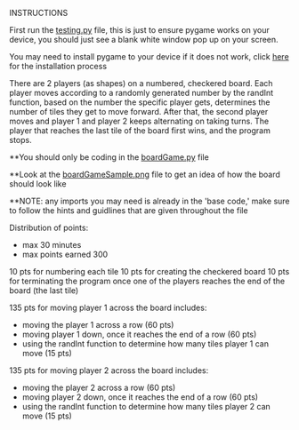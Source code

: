INSTRUCTIONS

First run the [testing.py](https://github.com/ScienceStudentSuccessCentre/CodingChallenge2023/blob/main/boardGame-challenge/testing.py) file, this is just to ensure pygame works on your device, you
should just see a blank white window pop up on your screen.

You may need to install pygame to your device if it does not work, click [here](https://www.pygame.org/wiki/GettingStarted) 
for the installation process

There are 2 players (as shapes) on a numbered, checkered board. Each player moves according to 
a randomly generated number by the randInt function, based on the number the specific player
gets, determines the number of tiles they get to move forward. After that, the second player moves
and player 1 and player 2 keeps alternating on taking turns. The player that reaches the last tile
of the board first wins, and the program stops.

**You should only be coding in the [boardGame.py](https://github.com/ScienceStudentSuccessCentre/CodingChallenge2023/blob/main/boardGame-challenge/boardGame.py) file

**Look at the [boardGameSample.png](https://github.com/ScienceStudentSuccessCentre/CodingChallenge2023/blob/main/boardGame-challenge/boardGameSample.png) file to get an idea of how the board should look like

**NOTE: any imports you may need is already in the 'base code,' make sure to follow the hints
and guidlines that are given throughout the file

Distribution of points:
- max 30 minutes
- max points earned 300

10 pts for numbering each tile
10 pts for creating the checkered board
10 pts for terminating the program once one of the players reaches the end of the board (the last tile)

135 pts for moving player 1 across the board
  includes:
  - moving the player 1 across a row (60 pts)
  - moving player 1 down, once it reaches the end of a row (60 pts)
  - using the randInt function to determine how many tiles player 1 can move (15 pts)
  
135 pts for moving player 2 across the board
  includes:
  - moving the player 2 across a row (60 pts)
  - moving player 2 down, once it reaches the end of a row (60 pts)
  - using the randInt function to determine how many tiles player 2 can move (15 pts)
